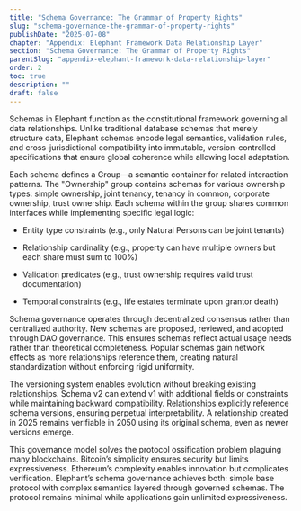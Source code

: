 ```yaml
---
title: "Schema Governance: The Grammar of Property Rights"
slug: "schema-governance-the-grammar-of-property-rights"
publishDate: "2025-07-08"
chapter: "Appendix: Elephant Framework Data Relationship Layer"
section: "Schema Governance: The Grammar of Property Rights"
parentSlug: "appendix-elephant-framework-data-relationship-layer"
order: 2
toc: true
description: ""
draft: false
---
```


Schemas in Elephant function as the constitutional framework governing all data relationships. Unlike traditional database schemas that merely structure data, Elephant schemas encode legal semantics, validation rules, and cross-jurisdictional compatibility into immutable, version-controlled specifications that ensure global coherence while allowing local adaptation.

Each schema defines a Group—a semantic container for related interaction patterns. The "Ownership" group contains schemas for various ownership types: simple ownership, joint tenancy, tenancy in common, corporate ownership, trust ownership. Each schema within the group shares common interfaces while implementing specific legal logic:

- Entity type constraints (e.g., only Natural Persons can be joint tenants)

- Relationship cardinality (e.g., property can have multiple owners but each share must sum to 100%)

- Validation predicates (e.g., trust ownership requires valid trust documentation)

- Temporal constraints (e.g., life estates terminate upon grantor death)

Schema governance operates through decentralized consensus rather than centralized authority. New schemas are proposed, reviewed, and adopted through DAO governance. This ensures schemas reflect actual usage needs rather than theoretical completeness. Popular schemas gain network effects as more relationships reference them, creating natural standardization without enforcing rigid uniformity.

The versioning system enables evolution without breaking existing relationships. Schema v2 can extend v1 with additional fields or constraints while maintaining backward compatibility. Relationships explicitly reference schema versions, ensuring perpetual interpretability. A relationship created in 2025 remains verifiable in 2050 using its original schema, even as newer versions emerge.

This governance model solves the protocol ossification problem plaguing many blockchains. Bitcoin’s simplicity ensures security but limits expressiveness. Ethereum’s complexity enables innovation but complicates verification. Elephant’s schema governance achieves both: simple base protocol with complex semantics layered through governed schemas. The protocol remains minimal while applications gain unlimited expressiveness.
